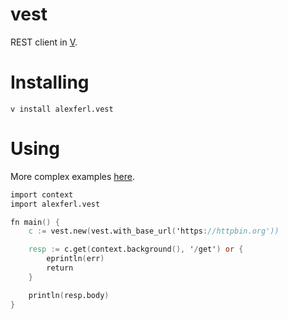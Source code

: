 # vest
REST client in [V](https://vlang.io).

# Installing
```shell
v install alexferl.vest
```

# Using
More complex examples [here](examples).

```v
import context
import alexferl.vest

fn main() {
	c := vest.new(vest.with_base_url('https://httpbin.org'))

	resp := c.get(context.background(), '/get') or {
		eprintln(err)
		return
	}

	println(resp.body)
}
```
